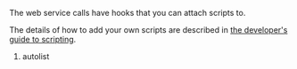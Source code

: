 <properties date="2016-06-24"
/>

The web service calls have hooks that you can attach scripts to.

The details of how to add your own scripts are described in [the developer's guide to scripting](../../Developer's%20Guide/Scripting/Scripting.md).

1. autolist
